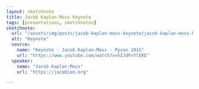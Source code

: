 ```yaml
---
layout: sketchnote
title: Jacob Kaplan-Moss Keynote
tags: [presentations, sketchnotes]
sketchnote:
  url: "/assets/img/posts/jacob-kaplan-moss-keynote/jacob-kaplan-moss-keynote.jpg"
  alt: "Keynote"
  source:
    name: "Keynote - Jacob Kaplan-Moss - Pycon 2015"
    url: "https://www.youtube.com/watch?v=hIJdFxYlEKE"
  speaker:
    name: "Jacob Kaplan-Moss"
    url: "https://jacobian.org"

---
```

